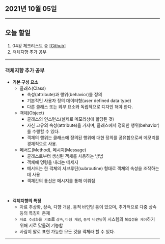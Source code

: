 

2021년 10월 05일
---

---

오늘 할일
----

1. 04강 체크리스트 중 [[Github]](https://github.com/narupee/WebDevCurriculum/blob/master/Quest04/Check/Check_list.md)
2. 객체지향 추가 공부

---

### 객체지향 추가 공부

- <b>기본 구성 요소</b> 
  - 클래스(Class)
    - 속성(attribute)과 행위(behavior)를 정의
    - 기본적인 사용자 정의 데이터형(user defined data type)
    - 다른 클래스 또는 외부 요소와 독립적으로 디자인 해야 한다.
  - 객체(Object)
    - 클래스의 인스턴스(실제로 메모리상에 할당된 것)
    - 자신 고유의 속성(attribute)을 가지며, 클래스에서 정의한 행위(behavior)를 수행할 수 있다.
    - 객체의 행위는 클래스에 정의된 행위에 대한 정의를 공유함으로써 메모리를 경제적으로 사용.
  - 메서드(Method), 메시지(Message)
    - 클래스로부터 생성된 객체를 사용하는 방법
    - 객체에 명령을 내리는 메세지
    - 메서드는 한 객체의 서브루틴(subroutine) 형태로 객체의 속성을 조작하는데 사용
    - 객체간의 통신은 메시지를 통해 이뤄짐
    
<br>

- <b>객체지향의 특징</b>
  - 자료 추상화, 상속, 다향 개념, 동적 바인딩 등이 있으며, 추가적으로 다중 상속 등의 특징이 존재
  - `자료 추상화를 기초`로 `상속`, `다형 개념`, `동적 바인딩`이 시스템의 `복잡성을 제어`하기 위해 서로 맞물려 기능함
  - 사람이 말로 표현 가능한 모든 것을 객체라 할 수 있다.
  

---

